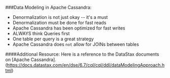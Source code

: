 ###Data Modeling in Apache Cassandra:
* Denormalization is not just okay -- it's a must
* Denormalization must be done for fast reads
* Apache Cassandra has been optimized for fast writes
* ALWAYS think Queries first
* One table per query is a great strategy
* Apache Cassandra does ```not``` allow for JOINs between tables


####Additional Resource:
Here is a reference to the DataStax documents on [Apache Cassandra].(https://docs.datastax.com/en/dse/6.7/cql/cql/ddl/dataModelingApproach.html)